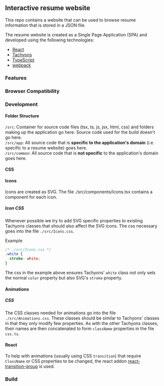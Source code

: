 ## Interactive resume website
This repo contains a website that can be used to browse resume information that
is stored in a JSON file.

The resume website is created as a Single Page Application (SPA) and developed using
the following technologies:

* [React](https://reactjs.org/)
* [Tachyons](https://tachyons.io/)
* [TypeScript](https://www.typescriptlang.org/)
* [webpack](https://webpack.js.org/)

### Features

### Browser Compatibility

### Development

#### Folder Structure
`/src`: Container for source code files (tsx, ts, js, jsx, html, css) and folders
making up the application go here. Source code used for the build doesn't go
here.  
`/src/app`: All source code that is **specific to the application's domain**
(i.e. specific to a resume website) goes here.  
`/src/common`: All source code that is **not specific** to the application's
domain goes here.  

#### CSS


#### Icons

Icons are created as SVG. The file ./src/components/Icons.tsx contains a
component for each icon.

##### Icon CSS

Whenever possible we try to add SVG specific properties to existing Tachyons classes that
should also affect the SVG icons. The css necessary goes into the file
`./src/Icons.css`.

Example

```css
/* ./src/Icons.css */
.white {
  stroke: white;
}
```

The css in the example above ensures Tachyons' `white` class not only sets
the normal `color` property but also SVG's `stroke` property.

#### Animations
##### CSS
The CSS classes needed for animations go into the file `./src/Animations.css`. These classes should be similar to Tachyons' classes in that they only modify
few properties. As with the other Tachyons classes, their names are then
concatenated to form `className` properties in the file `css.ts`.

#### React
To help with animations (usually using CSS `transition`) that require
`ClassName` or CSS properties to be changed, the react addon
[react-transition-group](https://reactcommunity.org/react-transition-group/) is
used.

### Build